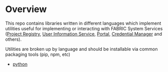 # Overview

This repo contains libraries written in different languages which implement utilities useful for implementing or interacting with FABRIC System Services ([Project Registry](https://github.com/fabric-testbed/project-registry), [User Information Service](https://github.com/fabric-testbed/UserInformationService), [Portal](https://github.com/fabric-testbed/fabric-portal), [Credential Manager](https://github.com/fabric-testbed/CredentialManager) and others).

Utilities are broken up by language and should be installable via common packaging tools (pip, npm, etc)

- [python](python/)

